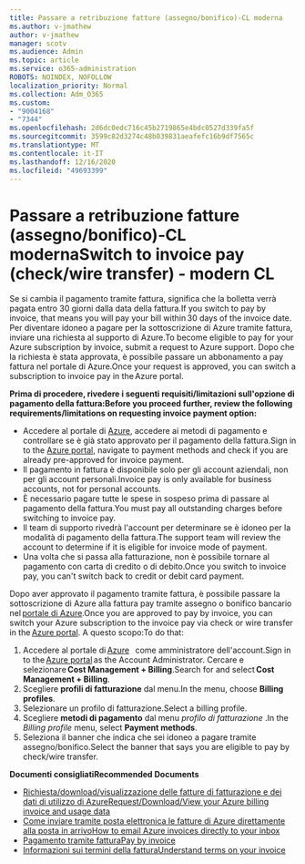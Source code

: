 ```yaml
---
title: Passare a retribuzione fatture (assegno/bonifico)-CL moderna
ms.author: v-jmathew
author: v-jmathew
manager: scotv
ms.audience: Admin
ms.topic: article
ms.service: o365-administration
ROBOTS: NOINDEX, NOFOLLOW
localization_priority: Normal
ms.collection: Adm_O365
ms.custom:
- "9004168"
- "7344"
ms.openlocfilehash: 2d6dc0edc716c45b2719865e4bdc0527d339fa5f
ms.sourcegitcommit: 3599c82d3274c48b039831aeafefc16b9df7565c
ms.translationtype: MT
ms.contentlocale: it-IT
ms.lasthandoff: 12/16/2020
ms.locfileid: "49693399"
---
```

# <a name="switch-to-invoice-pay-checkwire-transfer---modern-cl"></a><span data-ttu-id="e19a4-102">Passare a retribuzione fatture (assegno/bonifico)-CL moderna</span><span class="sxs-lookup"><span data-stu-id="e19a4-102">Switch to invoice pay (check/wire transfer) - modern CL</span></span>

<span data-ttu-id="e19a4-103">Se si cambia il pagamento tramite fattura, significa che la bolletta verrà pagata entro 30 giorni dalla data della fattura.</span><span class="sxs-lookup"><span data-stu-id="e19a4-103">If you switch to pay by invoice, that means you will pay your bill within 30 days of the invoice date.</span></span> <span data-ttu-id="e19a4-104">Per diventare idoneo a pagare per la sottoscrizione di Azure tramite fattura, inviare una richiesta al supporto di Azure.</span><span class="sxs-lookup"><span data-stu-id="e19a4-104">To become eligible to pay for your Azure subscription by invoice, submit a request to Azure support.</span></span> <span data-ttu-id="e19a4-105">Dopo che la richiesta è stata approvata, è possibile passare un abbonamento a pay fattura nel portale di Azure.</span><span class="sxs-lookup"><span data-stu-id="e19a4-105">Once your request is approved, you can switch a subscription to invoice pay in the Azure portal.</span></span>

<span data-ttu-id="e19a4-106">**Prima di procedere, rivedere i seguenti requisiti/limitazioni sull'opzione di pagamento della fattura:**</span><span class="sxs-lookup"><span data-stu-id="e19a4-106">**Before you proceed further, review the following requirements/limitations on requesting invoice payment option:**</span></span>

- <span data-ttu-id="e19a4-107">Accedere al portale di [Azure](https://portal.azure.com/), accedere ai metodi di pagamento e controllare se è già stato approvato per il pagamento della fattura.</span><span class="sxs-lookup"><span data-stu-id="e19a4-107">Sign in to the [Azure portal](https://portal.azure.com/), navigate to payment methods and check if you are already pre-approved for invoice payment.</span></span>
- <span data-ttu-id="e19a4-108">Il pagamento in fattura è disponibile solo per gli account aziendali, non per gli account personali.</span><span class="sxs-lookup"><span data-stu-id="e19a4-108">Invoice pay is only available for business accounts, not for personal accounts.</span></span>
- <span data-ttu-id="e19a4-109">È necessario pagare tutte le spese in sospeso prima di passare al pagamento della fattura.</span><span class="sxs-lookup"><span data-stu-id="e19a4-109">You must pay all outstanding charges before switching to invoice pay.</span></span>
- <span data-ttu-id="e19a4-110">Il team di supporto rivedrà l'account per determinare se è idoneo per la modalità di pagamento della fattura.</span><span class="sxs-lookup"><span data-stu-id="e19a4-110">The support team will review the account to determine if it is eligible for invoice mode of payment.</span></span>
- <span data-ttu-id="e19a4-111">Una volta che si passa alla fatturazione, non è possibile tornare al pagamento con carta di credito o di debito.</span><span class="sxs-lookup"><span data-stu-id="e19a4-111">Once you switch to invoice pay, you can't switch back to credit or debit card payment.</span></span>

<span data-ttu-id="e19a4-112">Dopo aver approvato il pagamento tramite fattura, è possibile passare la sottoscrizione di Azure alla fattura pay tramite assegno o bonifico bancario nel [portale di Azure](https://portal.azure.com/).</span><span class="sxs-lookup"><span data-stu-id="e19a4-112">Once you are approved to pay by invoice, you can switch your Azure subscription to the invoice pay via check or wire transfer in the [Azure portal](https://portal.azure.com/).</span></span>
<span data-ttu-id="e19a4-113">A questo scopo:</span><span class="sxs-lookup"><span data-stu-id="e19a4-113">To do that:</span></span>

1. <span data-ttu-id="e19a4-114">Accedere al portale di [Azure](https://portal.azure.com/)   come amministratore dell'account.</span><span class="sxs-lookup"><span data-stu-id="e19a4-114">Sign in to the [Azure portal](https://portal.azure.com/) as the Account Administrator.</span></span> <span data-ttu-id="e19a4-115">Cercare e selezionare **Cost Management + Billing**.</span><span class="sxs-lookup"><span data-stu-id="e19a4-115">Search for and select **Cost Management + Billing**.</span></span>
2. <span data-ttu-id="e19a4-116">Scegliere **profili di fatturazione** dal menu.</span><span class="sxs-lookup"><span data-stu-id="e19a4-116">In the menu, choose **Billing profiles**.</span></span>
3. <span data-ttu-id="e19a4-117">Selezionare un profilo di fatturazione.</span><span class="sxs-lookup"><span data-stu-id="e19a4-117">Select a billing profile.</span></span>
4. <span data-ttu-id="e19a4-118">Scegliere **metodi di pagamento** dal menu *profilo di fatturazione* .</span><span class="sxs-lookup"><span data-stu-id="e19a4-118">In the *Billing profile* menu, select **Payment methods**.</span></span>
5. <span data-ttu-id="e19a4-119">Seleziona il banner che indica che sei idoneo a pagare tramite assegno/bonifico.</span><span class="sxs-lookup"><span data-stu-id="e19a4-119">Select the banner that says you are eligible to pay by check/wire transfer.</span></span>

<span data-ttu-id="e19a4-120">**Documenti consigliati**</span><span class="sxs-lookup"><span data-stu-id="e19a4-120">**Recommended Documents**</span></span>

- [<span data-ttu-id="e19a4-121">Richiesta/download/visualizzazione delle fatture di fatturazione e dei dati di utilizzo di Azure</span><span class="sxs-lookup"><span data-stu-id="e19a4-121">Request/Download/View your Azure billing invoice and usage data</span></span>](https://docs.microsoft.com/azure/billing/billing-download-azure-invoice-daily-usage-date)
- [<span data-ttu-id="e19a4-122">Come inviare tramite posta elettronica le fatture di Azure direttamente alla posta in arrivo</span><span class="sxs-lookup"><span data-stu-id="e19a4-122">How to email Azure invoices directly to your inbox</span></span>](https://docs.microsoft.com/azure/billing/billing-download-azure-invoice-daily-usage-date)
- [<span data-ttu-id="e19a4-123">Pagamento tramite fattura</span><span class="sxs-lookup"><span data-stu-id="e19a4-123">Pay by invoice</span></span>](https://docs.microsoft.com/azure/billing/billing-how-to-pay-by-invoice)
- [<span data-ttu-id="e19a4-124">Informazioni sui termini della fattura</span><span class="sxs-lookup"><span data-stu-id="e19a4-124">Understand terms on your invoice</span></span>](https://docs.microsoft.com/azure/billing/billing-understand-your-invoice)
